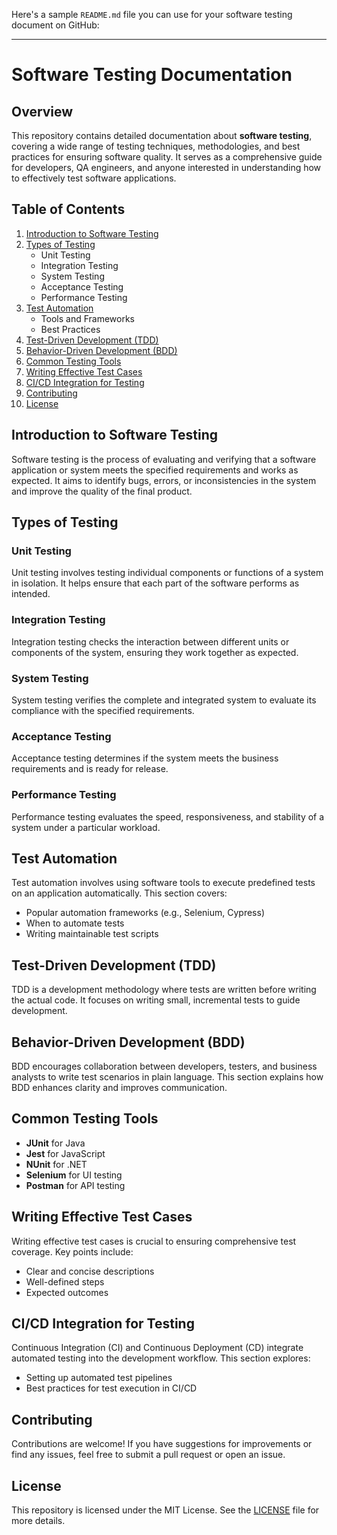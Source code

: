 Here's a sample `README.md` file you can use for your software testing document on GitHub:

---

# Software Testing Documentation

## Overview

This repository contains detailed documentation about **software testing**, covering a wide range of testing techniques, methodologies, and best practices for ensuring software quality. It serves as a comprehensive guide for developers, QA engineers, and anyone interested in understanding how to effectively test software applications.

## Table of Contents

1. [Introduction to Software Testing](#introduction-to-software-testing)
2. [Types of Testing](#types-of-testing)
    - Unit Testing
    - Integration Testing
    - System Testing
    - Acceptance Testing
    - Performance Testing
3. [Test Automation](#test-automation)
    - Tools and Frameworks
    - Best Practices
4. [Test-Driven Development (TDD)](#test-driven-development-tdd)
5. [Behavior-Driven Development (BDD)](#behavior-driven-development-bdd)
6. [Common Testing Tools](#common-testing-tools)
7. [Writing Effective Test Cases](#writing-effective-test-cases)
8. [CI/CD Integration for Testing](#ci-cd-integration-for-testing)
9. [Contributing](#contributing)
10. [License](#license)

## Introduction to Software Testing

Software testing is the process of evaluating and verifying that a software application or system meets the specified requirements and works as expected. It aims to identify bugs, errors, or inconsistencies in the system and improve the quality of the final product.

## Types of Testing

### Unit Testing
Unit testing involves testing individual components or functions of a system in isolation. It helps ensure that each part of the software performs as intended.

### Integration Testing
Integration testing checks the interaction between different units or components of the system, ensuring they work together as expected.

### System Testing
System testing verifies the complete and integrated system to evaluate its compliance with the specified requirements.

### Acceptance Testing
Acceptance testing determines if the system meets the business requirements and is ready for release.

### Performance Testing
Performance testing evaluates the speed, responsiveness, and stability of a system under a particular workload.

## Test Automation

Test automation involves using software tools to execute predefined tests on an application automatically. This section covers:
- Popular automation frameworks (e.g., Selenium, Cypress)
- When to automate tests
- Writing maintainable test scripts

## Test-Driven Development (TDD)

TDD is a development methodology where tests are written before writing the actual code. It focuses on writing small, incremental tests to guide development.

## Behavior-Driven Development (BDD)

BDD encourages collaboration between developers, testers, and business analysts to write test scenarios in plain language. This section explains how BDD enhances clarity and improves communication.

## Common Testing Tools

- **JUnit** for Java
- **Jest** for JavaScript
- **NUnit** for .NET
- **Selenium** for UI testing
- **Postman** for API testing

## Writing Effective Test Cases

Writing effective test cases is crucial to ensuring comprehensive test coverage. Key points include:
- Clear and concise descriptions
- Well-defined steps
- Expected outcomes

## CI/CD Integration for Testing

Continuous Integration (CI) and Continuous Deployment (CD) integrate automated testing into the development workflow. This section explores:
- Setting up automated test pipelines
- Best practices for test execution in CI/CD

## Contributing

Contributions are welcome! If you have suggestions for improvements or find any issues, feel free to submit a pull request or open an issue.

## License

This repository is licensed under the MIT License. See the [LICENSE](./LICENSE) file for more details.
